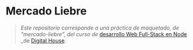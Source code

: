 # Mercado Liebre

> _Este repositorio corresponde a una práctica de maquetado, de  "mercado-liebre", del curso de_ [desarrollo Web Full-Stack en Node](https://www.digitalhouse.com/ar/curso/programacion-web-full-stack) _de  [Digital House](https://www.digitalhouse.com/ar).
